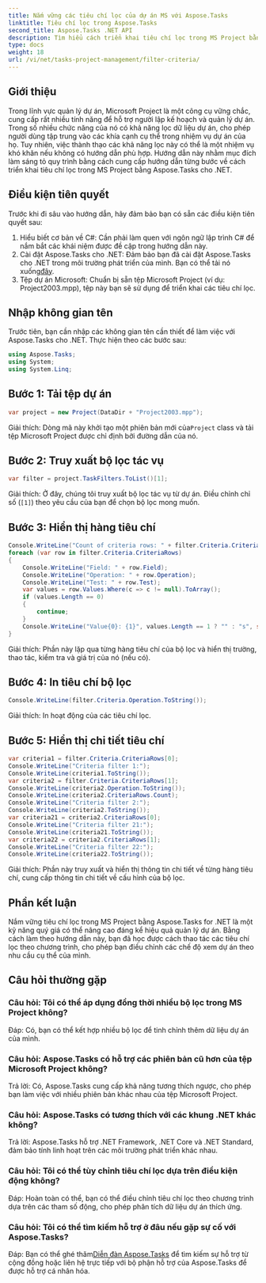```yaml
---
title: Nắm vững các tiêu chí lọc của dự án MS với Aspose.Tasks
linktitle: Tiêu chí lọc trong Aspose.Tasks
second_title: Aspose.Tasks .NET API
description: Tìm hiểu cách triển khai tiêu chí lọc trong MS Project bằng Aspose.Tasks for .NET. Tăng hiệu quả quản lý dự án bằng phân tích dữ liệu mục tiêu.
type: docs
weight: 18
url: /vi/net/tasks-project-management/filter-criteria/
---
```

## Giới thiệu
Trong lĩnh vực quản lý dự án, Microsoft Project là một công cụ vững chắc, cung cấp rất nhiều tính năng để hỗ trợ người lập kế hoạch và quản lý dự án. Trong số nhiều chức năng của nó có khả năng lọc dữ liệu dự án, cho phép người dùng tập trung vào các khía cạnh cụ thể trong nhiệm vụ dự án của họ. Tuy nhiên, việc thành thạo các khả năng lọc này có thể là một nhiệm vụ khó khăn nếu không có hướng dẫn phù hợp. Hướng dẫn này nhằm mục đích làm sáng tỏ quy trình bằng cách cung cấp hướng dẫn từng bước về cách triển khai tiêu chí lọc trong MS Project bằng Aspose.Tasks cho .NET.
## Điều kiện tiên quyết
Trước khi đi sâu vào hướng dẫn, hãy đảm bảo bạn có sẵn các điều kiện tiên quyết sau:
1. Hiểu biết cơ bản về C#: Cần phải làm quen với ngôn ngữ lập trình C# để nắm bắt các khái niệm được đề cập trong hướng dẫn này.
2.  Cài đặt Aspose.Tasks cho .NET: Đảm bảo bạn đã cài đặt Aspose.Tasks cho .NET trong môi trường phát triển của mình. Bạn có thể tải nó xuống[đây](https://releases.aspose.com/tasks/net/).
3. Tệp dự án Microsoft: Chuẩn bị sẵn tệp Microsoft Project (ví dụ: Project2003.mpp), tệp này bạn sẽ sử dụng để triển khai các tiêu chí lọc.

## Nhập không gian tên
Trước tiên, bạn cần nhập các không gian tên cần thiết để làm việc với Aspose.Tasks cho .NET. Thực hiện theo các bước sau:

```csharp
using Aspose.Tasks;
using System;
using System.Linq;

```

## Bước 1: Tải tệp dự án
```csharp
var project = new Project(DataDir + "Project2003.mpp");
```
 Giải thích: Dòng mã này khởi tạo một phiên bản mới của`Project` class và tải tệp Microsoft Project được chỉ định bởi đường dẫn của nó.
## Bước 2: Truy xuất bộ lọc tác vụ
```csharp
var filter = project.TaskFilters.ToList()[1];
```
Giải thích: Ở đây, chúng tôi truy xuất bộ lọc tác vụ từ dự án. Điều chỉnh chỉ số (`[1]`) theo yêu cầu của bạn để chọn bộ lọc mong muốn.
## Bước 3: Hiển thị hàng tiêu chí
```csharp
Console.WriteLine("Count of criteria rows: " + filter.Criteria.CriteriaRows.Count);
foreach (var row in filter.Criteria.CriteriaRows)
{
    Console.WriteLine("Field: " + row.Field);
    Console.WriteLine("Operation: " + row.Operation);
    Console.WriteLine("Test: " + row.Test);
    var values = row.Values.Where(c => c != null).ToArray();
    if (values.Length == 0)
    {
        continue;
    }
    Console.WriteLine("Value{0}: {1}", values.Length == 1 ? "" : "s", string.Join(", ", values));
}
```
Giải thích: Phần này lặp qua từng hàng tiêu chí của bộ lọc và hiển thị trường, thao tác, kiểm tra và giá trị của nó (nếu có).
## Bước 4: In tiêu chí bộ lọc
```csharp
Console.WriteLine(filter.Criteria.Operation.ToString());
```
Giải thích: In hoạt động của các tiêu chí lọc.
## Bước 5: Hiển thị chi tiết tiêu chí
```csharp
var criteria1 = filter.Criteria.CriteriaRows[0];
Console.WriteLine("Criteria filter 1:");
Console.WriteLine(criteria1.ToString());
var criteria2 = filter.Criteria.CriteriaRows[1];
Console.WriteLine(criteria2.Operation.ToString());
Console.WriteLine(criteria2.CriteriaRows.Count);
Console.WriteLine("Criteria filter 2:");
Console.WriteLine(criteria2.ToString());
var criteria21 = criteria2.CriteriaRows[0];
Console.WriteLine("Criteria filter 21:");
Console.WriteLine(criteria21.ToString());
var criteria22 = criteria2.CriteriaRows[1];
Console.WriteLine("Criteria filter 22:");
Console.WriteLine(criteria22.ToString());
```
Giải thích: Phần này truy xuất và hiển thị thông tin chi tiết về từng hàng tiêu chí, cung cấp thông tin chi tiết về cấu hình của bộ lọc.

## Phần kết luận
Nắm vững tiêu chí lọc trong MS Project bằng Aspose.Tasks for .NET là một kỹ năng quý giá có thể nâng cao đáng kể hiệu quả quản lý dự án. Bằng cách làm theo hướng dẫn này, bạn đã học được cách thao tác các tiêu chí lọc theo chương trình, cho phép bạn điều chỉnh các chế độ xem dự án theo nhu cầu cụ thể của mình.
## Câu hỏi thường gặp
### Câu hỏi: Tôi có thể áp dụng đồng thời nhiều bộ lọc trong MS Project không?
Đáp: Có, bạn có thể kết hợp nhiều bộ lọc để tinh chỉnh thêm dữ liệu dự án của mình.
### Câu hỏi: Aspose.Tasks có hỗ trợ các phiên bản cũ hơn của tệp Microsoft Project không?
Trả lời: Có, Aspose.Tasks cung cấp khả năng tương thích ngược, cho phép bạn làm việc với nhiều phiên bản khác nhau của tệp Microsoft Project.
### Câu hỏi: Aspose.Tasks có tương thích với các khung .NET khác không?
Trả lời: Aspose.Tasks hỗ trợ .NET Framework, .NET Core và .NET Standard, đảm bảo tính linh hoạt trên các môi trường phát triển khác nhau.
### Câu hỏi: Tôi có thể tùy chỉnh tiêu chí lọc dựa trên điều kiện động không?
Đáp: Hoàn toàn có thể, bạn có thể điều chỉnh tiêu chí lọc theo chương trình dựa trên các tham số động, cho phép phân tích dữ liệu dự án thích ứng.
### Câu hỏi: Tôi có thể tìm kiếm hỗ trợ ở đâu nếu gặp sự cố với Aspose.Tasks?
 Đáp: Bạn có thể ghé thăm[Diễn đàn Aspose.Tasks](https://forum.aspose.com/c/tasks/15) để tìm kiếm sự hỗ trợ từ cộng đồng hoặc liên hệ trực tiếp với bộ phận hỗ trợ của Aspose.Tasks để được hỗ trợ cá nhân hóa.